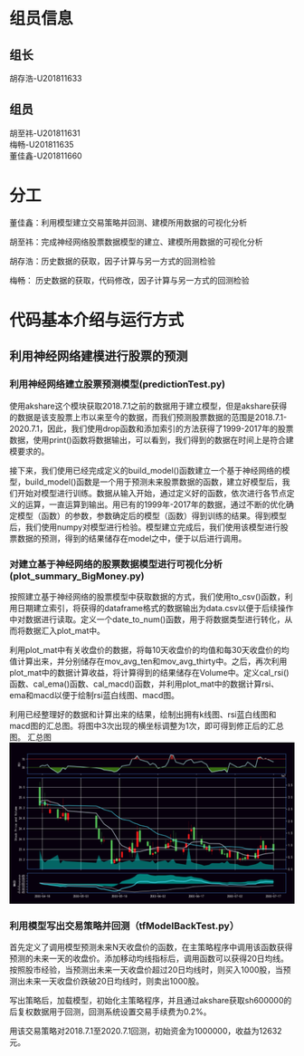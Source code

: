 # 组员信息  
## 组长  
胡存浩-U201811633  
## 组员  
胡至祎-U201811631  
梅畅-U201811635  
董佳鑫-U201811660  

# 分工
董佳鑫：利用模型建立交易策略并回测、建模所用数据的可视化分析

胡至祎：完成神经网络股票数据模型的建立、建模所用数据的可视化分析

胡存浩：历史数据的获取，因子计算与另一方式的回测检验

梅畅： 历史数据的获取，代码修改，因子计算与另一方式的回测检验

# 代码基本介绍与运行方式
## 利用神经网络建模进行股票的预测
### 利用神经网络建立股票预测模型(predictionTest.py)
使用akshare这个模块获取2018.7.1之前的数据用于建立模型，但是akshare获得的数据是该支股票上市以来至今的数据，而我们预测股票数据的范围是2018.7.1-2020.7.1，因此，我们使用drop函数和添加索引的方法获得了1999-2017年的股票数据，使用print()函数将数据输出，可以看到，我们得到的数据在时间上是符合建模要求的。 

接下来，我们使用已经完成定义的build_model()函数建立一个基于神经网络的模型，build_model()函数是一个用于预测未来股票数据的函数，建立好模型后，我们开始对模型进行训练。数据从输入开始，通过定义好的函数，依次进行各节点定义的运算，一直运算到输出。用已有的1999年-2017年的数据，通过不断的优化确定模型（函数）的参数，参数确定后的模型（函数）得到训练的结果。得到模型后，我们使用numpy对模型进行检验。模型建立完成后，我们使用该模型进行股票数据的预测，得到的结果储存在model之中，便于以后进行调用。

### 对建立基于神经网络的股票数据模型进行可视化分析(plot_summary_BigMoney.py)
按照建立基于神经网络的股票模型中获取数据的方式，我们使用to_csv()函数，利用日期建立索引，将获得的dataframe格式的数据输出为data.csv以便于后续操作中对数据进行读取。定义一个date_to_num()函数，用于将数据类型进行转化，从而将数据汇入plot_mat中。

利用plot_mat中有关收盘价的数据，将每10天收盘价的均值和每30天收盘价的均值计算出来，并分别储存在mov_avg_ten和mov_avg_thirty中。之后，再次利用plot_mat中的数据计算收益，将计算得到的结果储存在Volume中。定义cal_rsi()函数、cal_ema()函数、cal_macd()函数，并利用plot_mat中的数据计算rsi、ema和macd以便于绘制rsi蓝白线图、macd图。

利用已经整理好的数据和计算出来的结果，绘制出拥有k线图、rsi蓝白线图和macd图的汇总图。将图中3次出现的横坐标调整为1次，即可得到修正后的汇总图。
汇总图![](对建立基于神经网络的数据模型的数据进行可视化分析.png)

### 利用模型写出交易策略并回测（tfModelBackTest.py）
首先定义了调用模型预测未来N天收盘价的函数，在主策略程序中调用该函数获得预测的未来一天的收盘价。添加移动均线指标后，调用函数可以获得20日均线。按照股市经验，当预测出未来一天收盘价超过20日均线时，则买入1000股，当预测出未来一天收盘价跌破20日均线时，则卖出1000股。

写出策略后，加载模型，初始化主策略程序，并且通过akshare获取sh600000的后复权数据用于回测，回测系统设置交易手续费为0.2%。

用该交易策略对2018.7.1至2020.7.1回测，初始资金为1000000，收益为12632元。

